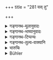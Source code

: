 +++
title = "281 यस् तु"

+++

<details><summary>गङ्गानथ-मूलानुवादः</summary>

If a man take away the water of a tank dug in ancient times, or cut off the supply of water,—he shall be made to pay the lowest amercement.—(281)
</details>

<details><summary>गङ्गानथ-भाष्यानुवादः</summary>

(No Bhāṣya).
</details>

<details><summary>गङ्गानथ-टिप्पन्यः</summary>

This verse is quoted in *Vivādaratnākara* (p. 365), which adds the following notes ‘*Pūrvaniviṣṭasya*’, which has been in existence already, *i*. e, which has been used for bathing, drinking and so forth;—‘*āgama*’ the channel by which the tank is filled with water;—he who blocks or obstructs this should be fined with the ‘first amercement
</details>

<details><summary>गङ्गानथ-तुल्य-वाक्यानि</summary>

**(verses 9.279-281)  
**

See Comparative notes for [Verse 9.279].
</details>

<details><summary>भारुचिः</summary>

देवताघातकत्वात् पूर्वनिवेश उच्यते । इतरथा वा । तत्र यद् उक्तम्- सस्यसकार्यं **यो हरेत्** अनागत एवोदकस्य्[आलादि]न्**आगमं** **वा भिन्द्यात् स** दण्ड्यः **पूर्वसाहसम्** । एवं च सति यद् उक्तम्, दण्डं दातुम् अशक्ताः क्षत्रियादयः "आनृण्यं कर्मणा" गच्छेयुर् इति, तत्कार्यसामान्याद् अत्र सर्वत्र प्रत्येतव्यम् ॥ ९.२८१ ॥
</details>

<details><summary>Bühler</summary>

281	But he who shall take away the water of a tank, made in ancient times, or shall cut off the supply of water, must be made to pay the first (or lowest) amercement.
</details>
